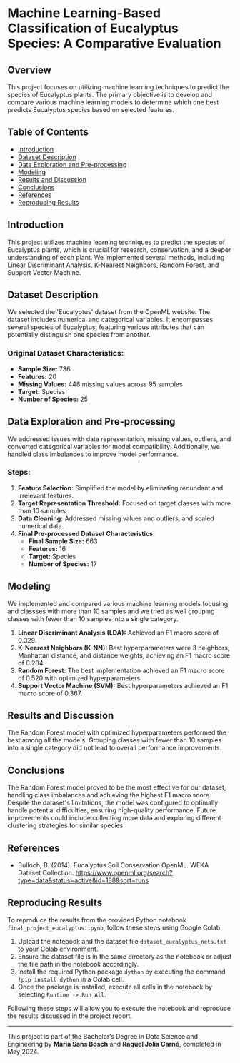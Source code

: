 # Machine Learning-Based Classification of Eucalyptus Species: A Comparative Evaluation

## Overview
This project focuses on utilizing machine learning techniques to predict the species of Eucalyptus plants. The primary objective is to develop and compare various machine learning models to determine which one best predicts Eucalyptus species based on selected features.

## Table of Contents
- [Introduction](#introduction)
- [Dataset Description](#dataset-description)
- [Data Exploration and Pre-processing](#data-exploration-and-pre-processing)
- [Modeling](#modeling)
- [Results and Discussion](#results-and-discussion)
- [Conclusions](#conclusions)
- [References](#references)
- [Reproducing Results](#reproducing-results)

## Introduction
This project utilizes machine learning techniques to predict the species of Eucalyptus plants, which is crucial for research, conservation, and a deeper understanding of each plant. We implemented several methods, including Linear Discriminant Analysis, K-Nearest Neighbors, Random Forest, and Support Vector Machine.

## Dataset Description
We selected the 'Eucalyptus' dataset from the OpenML website. The dataset includes numerical and categorical variables. It encompasses several species of Eucalyptus, featuring various attributes that can potentially distinguish one species from another.

### Original Dataset Characteristics:
- **Sample Size:** 736
- **Features:** 20
- **Missing Values:** 448 missing values across 95 samples
- **Target:** Species
- **Number of Species:** 25

## Data Exploration and Pre-processing
We addressed issues with data representation, missing values, outliers, and converted categorical variables for model compatibility. Additionally, we handled class imbalances to improve model performance.

### Steps:
1. **Feature Selection:** Simplified the model by eliminating redundant and irrelevant features.
2. **Target Representation Threshold:** Focused on target classes with more than 10 samples.
3. **Data Cleaning:** Addressed missing values and outliers, and scaled numerical data.
4. **Final Pre-processed Dataset Characteristics:**
   - **Final Sample Size:** 663
   - **Features:** 16
   - **Target:** Species
   - **Number of Species:** 17

## Modeling
We implemented and compared various machine learning models focusing and classses with more than 10 samples and we tried as well grouping classes with fewer than 10 samples into a single category. 
1. **Linear Discriminant Analysis (LDA):** Achieved an F1 macro score of 0.329.
2. **K-Nearest Neighbors (K-NN):** Best hyperparameters were 3 neighbors, Manhattan distance, and distance weights, achieving an F1 macro score of 0.284.
3. **Random Forest:** The best implementation achieved an F1 macro score of 0.520 with optimized hyperparameters.
4. **Support Vector Machine (SVM):** Best hyperparameters achieved an F1 macro score of 0.367.

## Results and Discussion
The Random Forest model with optimized hyperparameters performed the best among all the models. Grouping classes with fewer than 10 samples into a single category did not lead to overall performance improvements.

## Conclusions
The Random Forest model proved to be the most effective for our dataset, handling class imbalances and achieving the highest F1 macro score. Despite the dataset's limitations, the model was configured to optimally handle potential difficulties, ensuring high-quality performance. Future improvements could include collecting more data and exploring different clustering strategies for similar species.

## References
- Bulloch, B. (2014). Eucalyptus Soil Conservation OpenML. WEKA Dataset Collection.
  https://www.openml.org/search?type=data&status=active&id=188&sort=runs

## Reproducing Results
To reproduce the results from the provided Python notebook `final_project_eucalyptus.ipynb`, follow these steps using Google Colab:
1. Upload the notebook and the dataset file `dataset_eucalyptus_neta.txt` to your Colab environment.
2. Ensure the dataset file is in the same directory as the notebook or adjust the file path in the notebook accordingly.
3. Install the required Python package `dython` by executing the command `!pip install dython` in a Colab cell.
4. Once the package is installed, execute all cells in the notebook by selecting `Runtime -> Run All`.

Following these steps will allow you to execute the notebook and reproduce the results discussed in the project report.


---

This project is part of the Bachelor’s Degree in Data Science and Engineering by **Maria Sans Bosch** and **Raquel Jolis Carné**, completed in May 2024.


